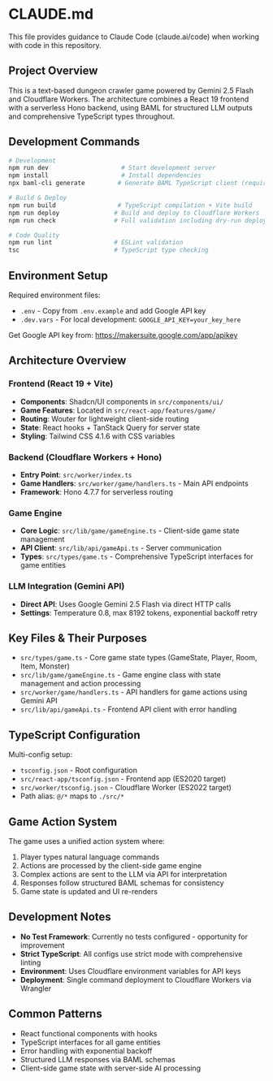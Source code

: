 # CLAUDE.md

This file provides guidance to Claude Code (claude.ai/code) when working with code in this repository.

## Project Overview

This is a text-based dungeon crawler game powered by Gemini 2.5 Flash and Cloudflare Workers. The architecture combines a React 19 frontend with a serverless Hono backend, using BAML for structured LLM outputs and comprehensive TypeScript types throughout.

## Development Commands

```bash
# Development
npm run dev                    # Start development server
npm install                    # Install dependencies
npx baml-cli generate         # Generate BAML TypeScript client (required after BAML schema changes)

# Build & Deploy
npm run build                 # TypeScript compilation + Vite build
npm run deploy               # Build and deploy to Cloudflare Workers
npm run check                # Full validation including dry-run deploy

# Code Quality
npm run lint                 # ESLint validation
tsc                          # TypeScript type checking
```

## Environment Setup

Required environment files:
- `.env` - Copy from `.env.example` and add Google API key
- `.dev.vars` - For local development: `GOOGLE_API_KEY=your_key_here`

Get Google API key from: https://makersuite.google.com/app/apikey

## Architecture Overview

### Frontend (React 19 + Vite)
- **Components**: Shadcn/UI components in `src/components/ui/`
- **Game Features**: Located in `src/react-app/features/game/`
- **Routing**: Wouter for lightweight client-side routing
- **State**: React hooks + TanStack Query for server state
- **Styling**: Tailwind CSS 4.1.6 with CSS variables

### Backend (Cloudflare Workers + Hono)
- **Entry Point**: `src/worker/index.ts`
- **Game Handlers**: `src/worker/game/handlers.ts` - Main API endpoints
- **Framework**: Hono 4.7.7 for serverless routing

### Game Engine
- **Core Logic**: `src/lib/game/gameEngine.ts` - Client-side game state management
- **API Client**: `src/lib/api/gameApi.ts` - Server communication
- **Types**: `src/types/game.ts` - Comprehensive TypeScript interfaces for game entities

### LLM Integration (Gemini API)
- **Direct API**: Uses Google Gemini 2.5 Flash via direct HTTP calls
- **Settings**: Temperature 0.8, max 8192 tokens, exponential backoff retry

## Key Files & Their Purposes

- `src/types/game.ts` - Core game state types (GameState, Player, Room, Item, Monster)
- `src/lib/game/gameEngine.ts` - Game engine class with state management and action processing
- `src/worker/game/handlers.ts` - API handlers for game actions using Gemini API
- `src/lib/api/gameApi.ts` - Frontend API client with error handling

## TypeScript Configuration

Multi-config setup:
- `tsconfig.json` - Root configuration
- `src/react-app/tsconfig.json` - Frontend app (ES2020 target)
- `src/worker/tsconfig.json` - Cloudflare Worker (ES2022 target)
- Path alias: `@/*` maps to `./src/*`

## Game Action System

The game uses a unified action system where:
1. Player types natural language commands
2. Actions are processed by the client-side game engine
3. Complex actions are sent to the LLM via API for interpretation
4. Responses follow structured BAML schemas for consistency
5. Game state is updated and UI re-renders

## Development Notes

- **No Test Framework**: Currently no tests configured - opportunity for improvement
- **Strict TypeScript**: All configs use strict mode with comprehensive linting
- **Environment**: Uses Cloudflare environment variables for API keys
- **Deployment**: Single command deployment to Cloudflare Workers via Wrangler

## Common Patterns

- React functional components with hooks
- TypeScript interfaces for all game entities
- Error handling with exponential backoff
- Structured LLM responses via BAML schemas
- Client-side game state with server-side AI processing